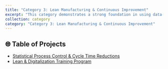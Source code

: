```yaml
---
title: "Category 3: Lean Manufacturing & Continuous Improvement"
excerpt: "This category demonstrates a strong foundation in using data-driven, lean methodologies to analyze performance, optimize processes, and build a culture of operational excellence."
collection: category
category: "Category 3: Lean Manufacturing & Continuous Improvement"
---
```


## 🌐 Table of Projects

- [Statistical Process Control & Cycle Time Reductions](/project/c03-cycle-time.md)
- [Lean & Digitalization Training Program](/project/c03-training.md)
